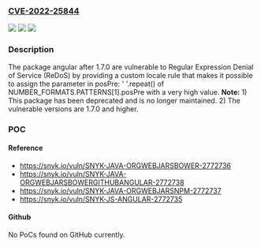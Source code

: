 ### [CVE-2022-25844](https://cve.mitre.org/cgi-bin/cvename.cgi?name=CVE-2022-25844)
![](https://img.shields.io/static/v1?label=Product&message=angular&color=blue)
![](https://img.shields.io/static/v1?label=Version&message=%3E%201.7.0%20&color=brighgreen)
![](https://img.shields.io/static/v1?label=Vulnerability&message=Regular%20Expression%20Denial%20of%20Service%20(ReDoS)&color=brighgreen)

### Description

The package angular after 1.7.0 are vulnerable to Regular Expression Denial of Service (ReDoS) by providing a custom locale rule that makes it possible to assign the parameter in posPre: ' '.repeat() of NUMBER_FORMATS.PATTERNS[1].posPre with a very high value. **Note:** 1) This package has been deprecated and is no longer maintained. 2) The vulnerable versions are 1.7.0 and higher.

### POC

#### Reference
- https://snyk.io/vuln/SNYK-JAVA-ORGWEBJARSBOWER-2772736
- https://snyk.io/vuln/SNYK-JAVA-ORGWEBJARSBOWERGITHUBANGULAR-2772738
- https://snyk.io/vuln/SNYK-JAVA-ORGWEBJARSNPM-2772737
- https://snyk.io/vuln/SNYK-JS-ANGULAR-2772735

#### Github
No PoCs found on GitHub currently.

